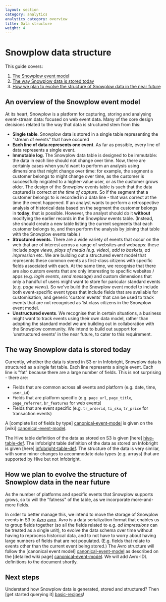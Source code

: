 ```yaml
---
layout: section
category: analytics
analytics_category: overview
title: Data structure
weight: 4
---
```


# Snowplow data structure

This guide covers:

1. [The Snowplow event model](#event-model)
2. [The way Snowplow data is stored today](#stored-today)
3. [How we plan to evolve the structure of Snowplow data in the near future](#evolve)


<h2><a name="event-model">An overview of the Snowplow event model</a></h2>

At its heart, Snowplow is a platform for capturing, storing and analysing event-stream data: focused on web event data. Many of the core design decisions related to the way that data is structured stem from this:

* **Single table**. Snowplow data is stored in a single table representing the "stream of events" that have occured
* **Each line of data represents one event**. As far as possible, every line of data represents a single event. 
* **Immutable log**. The Snowplow data table is designed to be immutable: the data in each line should not change over time. Now, there are certainly cases when you'd want to perform an analysis using dimensions that might change over time: for example, the segment a customer belongs to might change over time, as the customer is successfully migrated to a higher-value user, or as the customer grows older. The design of the Snowplow events table is such that the data captured is correct _at the time of capture_. So if the segment that a customer belongs to is recorded in a data line - that was correct at the time the event happened. If an analyst wants to perform a retrospective analysis of historical data based on the segment the customer belongs in **today**, that is possible. However, the analyst should do it **without** modifying the earlier records in the Snowplow events table. (Instead, she should create a new table listing the current segments that each customer belongs to, and then perform the analysis by joining that table with the Snowplow events table.)
* **Structured events**. There are a wide variety of events that occur on the web that are of interest across a range of websites and webapps: these include _page views_, _plays of media (e.g. video)_, _add to baskets_, _ad impression_ etc. We are building out a structured event model that represents these common events as first-class citizens with specific fields associated with each. At the same time, we recognise that there are also custom events that are only interesting to specific websites / apps (e.g. _login events_, _send message_) and custom dimensions that only a handful of users might want to store for paricular standard events (e.g. _page views_). So we've build the Snowplow event model to include both event-specific event types that include fields that are available for customisation, and generic 'custom events' that can be used to track events that are not recognised as 1st class citizens in the Snowplow event model.
* **Unstructured events**. We recognise that in certain situations, a business might want to track events using their own data model, rather than adopting the standard model we are building out in collaboration with the Snowplow community. We intend to build out support for 'unstructured events' in the near future, to cater to this requirement.

<h2><a name="stored-today">The way Snowplow data is stored today</a></h2>

Currently, whether the data is stored in S3 or in Infobright, Snowplow data is structured as a single fat table. Each line represents a single event. Each line is "fat" because there are a large number of fields. This is not surprising - there are:

* Fields that are common across all events and platform (e.g. date, time, `user_id`)
* Fields that are platform specific (e.g. `page_url`, `page_title`, `page_referrer`, `br_features` for web events)
* Fields that are event specific (e.g. `tr_orderid`, `ti_sku`, `tr_price` for transaction events)

A [complete list of fields by type] [canonical-event-model] is given on the [wiki] [canonical-event-model].

The Hive table definition of the data as stored on S3 is given [here] [hive-table-def]. The Infobright table definition of the data as stored on Infobright is given [here] [infobright-table-def]. The structure of the data is very similar, with some minor changes to accommodate data types (e.g. arrays) that are supported by Hive but not Infobright.

<h2><a name="evolve">How we plan to evolve the structure of Snowplow data in the near future</a></h2>

As the number of platforms and specific events that Snowplow supports grows, so to will the "fatness" of the table, as we incorporate more-and-more fields.

In order to better manage this, we intend to move the storage of Snowplow events in S3 to [Avro] [avro]. Avro is a data serialization format that enables us to group fields together (so all the fields related to e.g. _ad impressions_ can be treated as a single unit), to evolve the data schema over time without having to reprocess historical data, and to not have to worry about having large numbers of fields that are not populated. (E.g. fields that relate to events other than the current event being stored.) The Avro structure will follow the [canonical event model] [canonical-event-model] as described on the [detailed wiki page] [canonical-event-model]. We will add Avro-IDL definitions to the document shortly.

## Next steps

Understand how Snowplow data is generated, stored and structured? Then [get started querying it] [basic-recipes]!

[basic-recipes]: basic-recipes.html
[canonical-event-model]: https://github.com/snowplow/snowplow/wiki/canonical-event-model#wiki-web
[hive-table-def]: https://github.com/snowplow/snowplow/blob/master/4-storage/hive-storage/hive-format-table-def.q
[infobright-table-def]: https://github.com/snowplow/snowplow/blob/master/4-storage/infobright-storage/sql/table-def.sql
[avro]: http://avro.apache.org/